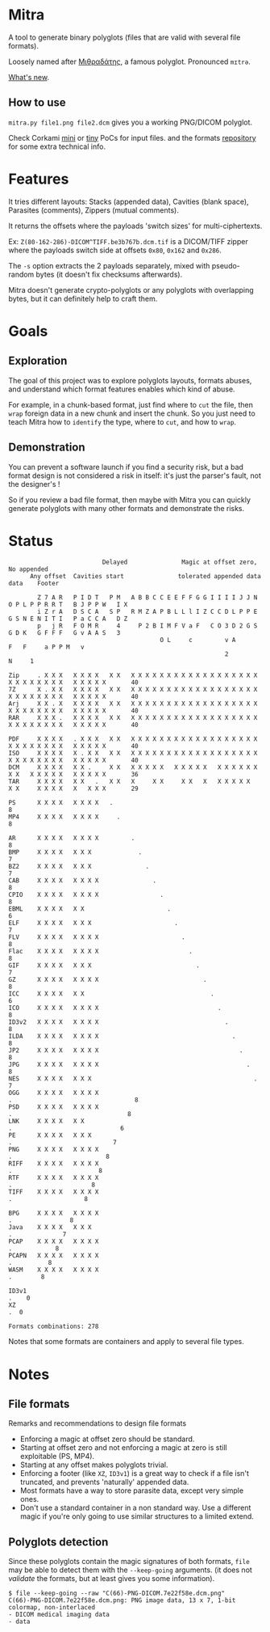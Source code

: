 # Mitra

A tool to generate binary polyglots
(files that are valid with several file formats).

Loosely named after [Μιθραδάτης](https://en.wikipedia.org/wiki/Mithridates_VI_of_Pontus),
a famous polyglot.
Pronounced `mɪtrə`.

[What's new](NEWS.md).

## How to use

`mitra.py file1.png file2.dcm` gives you a working PNG/DICOM polyglot.

Check Corkami [mini](https://github.com/corkami/pocs/tree/master/mini)
or [tiny](https://github.com/corkami/pocs/tree/master/tiny) PoCs for input files.
and the formats [repository](https://github.com/corkami/formats/tree/WIP) for some extra technical info.


# Features

It tries different layouts:
Stacks (appended data), Cavities (blank space), Parasites (comments), Zippers (mutual comments).

It returns the offsets where the payloads 'switch sizes' for multi-ciphertexts.

Ex: `Z(80-162-286)-DICOM^TIFF.be3b767b.dcm.tif` is a DICOM/TIFF zipper
where the payloads switch side at offsets `0x80`, `0x162` and `0x286`.

The `-s` option extracts the 2 payloads separately, mixed with pseudo-random bytes
(it doesn't fix checksums afterwards).

Mitra doesn't generate crypto-polyglots or any polyglots with overlapping bytes,
but it can definitely help to craft them.


# Goals


## Exploration

The goal of this project was to explore polyglots layouts,
formats abuses, and understand which format features enables which kind of abuse.

For example, in a chunk-based format, just find where to `cut` the file,
then `wrap` foreign data in a new chunk and insert the chunk.
So you just need to teach Mitra how to `identify` the type,
where to `cut`, and how to `wrap`.


## Demonstration

You can prevent a software launch if you find a security risk,
but a bad format design is not considered a risk in itself:
it's just the parser's fault, not the designer's !

So if you review a bad file format,
then maybe with Mitra you can quickly generate polyglots with many other formats
and demonstrate the risks.


# Status

```
                          Delayed               Magic at offset zero,                 No appended
      Any offset  Cavities start               tolerated appended data                    data    Footer

        Z 7 A R   P I D T   P M   A B B C C E E F F G G I I I I J J N O P L P P R R T   B J P P W   I X
        i Z r A   D S C A   S P   R M Z A P B L L l I Z C C D L P P E G S N E N I T I   P a C C A   D Z
        p   j R   F O M R     4     P 2 B I M F V a F   C O 3 D 2 G S G D K   G F F F   G v A A S   3
                                          O L     c         v A                 F   F     a P P M   v
                                                            2                                 N     1

Zip     . X X X   X X X X   X X   X X X X X X X X X X X X X X X X X X X X X X X X X X   X X X X X       40
7Z      X . X X   X X X X   X X   X X X X X X X X X X X X X X X X X X X X X X X X X X   X X X X X       40
Arj     X X . X   X X X X   X X   X X X X X X X X X X X X X X X X X X X X X X X X X X   X X X X X       40
RAR     X X X .   X X X X   X X   X X X X X X X X X X X X X X X X X X X X X X X X X X   X X X X X       40

PDF     X X X X   . X X X   X X   X X X X X X X X X X X X X X X X X X X X X X X X X X   X X X X X       40
ISO     X X X X   X . X X   X X   X X X X X X X X X X X X X X X X X X X X X X X X X X   X X X X X       40
DCM     X X X X   X X .     X X   X X X X X   X X X X X   X X X X X X X X   X X X X X   X X X X X       36
TAR     X X X X   X X   .   X X   X     X X     X X   X   X X X X X   X X     X X X X   X   X X X       29

PS      X X X X   X X X X   .                                                                            8
MP4     X X X X   X X X X     .                                                                          8

AR      X X X X   X X X X         .                                                                      8
BMP     X X X X   X X X             .                                                                    7
BZ2     X X X X   X X X               .                                                                  7
CAB     X X X X   X X X X               .                                                                8
CPIO    X X X X   X X X X                 .                                                              8
EBML    X X X X   X X                       .                                                            6
ELF     X X X X   X X X                       .                                                          7
FLV     X X X X   X X X X                       .                                                        8
Flac    X X X X   X X X X                         .                                                      8
GIF     X X X X   X X X                             .                                                    7
GZ      X X X X   X X X X                             .                                                  8
ICC     X X X X   X X                                   .                                                6
ICO     X X X X   X X X X                                 .                                              8
ID3v2   X X X X   X X X X                                   .                                            8
ILDA    X X X X   X X X X                                     .                                          8
JP2     X X X X   X X X X                                       .                                        8
JPG     X X X X   X X X X                                         .                                      8
NES     X X X X   X X X                                             .                                    7
OGG     X X X X   X X X X                                             .                                  8
PSD     X X X X   X X X X                                               .                                8
LNK     X X X X   X X                                                     .                              6
PE      X X X X   X X X                                                     .                            7
PNG     X X X X   X X X X                                                     .                          8
RIFF    X X X X   X X X X                                                       .                        8
RTF     X X X X   X X X X                                                         .                      8
TIFF    X X X X   X X X X                                                           .                    8

BPG     X X X X   X X X X                                                               .                8
Java    X X X X   X X X                                                                   .              7
PCAP    X X X X   X X X X                                                                   .            8
PCAPN   X X X X   X X X X                                                                     .          8
WASM    X X X X   X X X X                                                                       .        8

ID3v1                                                                                               .    0
XZ                                                                                                    .  0

Formats combinations: 278
```

Notes that some formats are containers and apply to several file types.


# Notes


## File formats

Remarks and recommendations to design file formats

- Enforcing a magic at offset zero should be standard.
- Starting at offset zero and not enforcing a magic at zero is still exploitable (PS, MP4).
- Starting at any offset makes polyglots trivial.
- Enforcing a footer (like `XZ`, `ID3v1`) is a great way to check if a file isn't truncated,
and prevents 'naturally' appended data.
- Most formats have a way to store parasite data, except very simple ones.
- Don't use a standard container in a non standard way.
Use a different magic if you're only going to use similar structures to a limited extend.


## Polyglots detection

Since these polyglots contain the magic signatures of both formats,
`file` may be able to detect them with the `--keep-going` arguments.
(it does not *validate* the formats, but at least gives you some information).

```
$ file --keep-going --raw "C(66)-PNG-DICOM.7e22f58e.dcm.png"
C(66)-PNG-DICOM.7e22f58e.dcm.png: PNG image data, 13 x 7, 1-bit colormap, non-interlaced
- DICOM medical imaging data
- data
```
